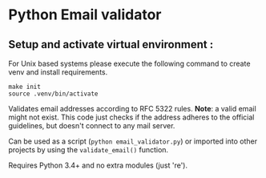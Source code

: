 # Python Email validator

## Setup and activate virtual environment :
For Unix based systems please execute the following command to create venv and install requirements.
```
make init
source .venv/bin/activate
```

Validates email addresses according to RFC 5322 rules. **Note**: a valid email might not exist. This code just checks if the address adheres to the official guidelines, but doesn't connect to any mail server.

Can be used as a script (`python email_validator.py`) or imported into other projects by using the `validate_email()` function.

Requires Python 3.4+ and no extra modules (just 're').
